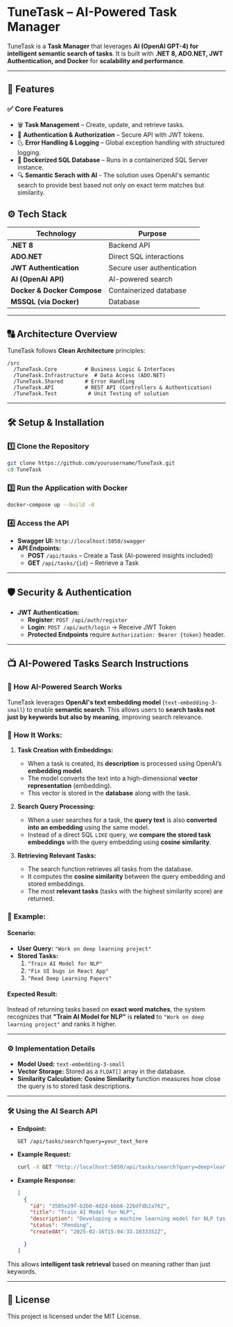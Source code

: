 # TuneTask – AI-Powered Task Manager

TuneTask is a **Task Manager** that leverages **AI (OpenAI GPT-4) for intelligent semantic search of tasks**. It is built with **.NET 8, ADO.NET, JWT Authentication, and Docker** for **scalability and performance**.

---

## 🚀 Features

### ✅ **Core Features**

- 🗑️ **Task Management** – Create, update, and retrieve tasks.
- 🔐 **Authentication & Authorization** – Secure API with JWT tokens.
- 🌜 **Error Handling & Logging** – Global exception handling with structured logging.
- 🐳 **Dockerized SQL Database** – Runs in a containerized SQL Server instance.
- 🔍 **Semantic Serach with AI** - The solution uses OpenAI's semantic search to provide best based not only on exact term matches but similarity.


## ⚙️ **Tech Stack**

| **Technology**              | **Purpose**                |
| --------------------------- | -------------------------- |
| **.NET 8**                  | Backend API                |
| **ADO.NET**                 | Direct SQL interactions    |
| **JWT Authentication**      | Secure user authentication |
| **AI (OpenAI API)**         | AI-powered search          |
| **Docker & Docker Compose** | Containerized database     |
| **MSSQL (via Docker)**      | Database                   |

---

## 🔠 **Architecture Overview**

TuneTask follows **Clean Architecture** principles:

```
/src
  /TuneTask.Core         # Business Logic & Interfaces
  /TuneTask.Infrastructure  # Data Access (ADO.NET)
  /TuneTask.Shared       # Error Handling 
  /TuneTask.API          # REST API (Controllers & Authentication)
  /TuneTask.Test          # Unit Testing of solution
```

---

## 🛠️ **Setup & Installation**

### **1️⃣ Clone the Repository**

```sh
git clone https://github.com/yourusername/TuneTask.git
cd TuneTask
```


### **3️⃣ Run the Application with Docker**

```sh
docker-compose up --build -d
```

### **4️⃣ Access the API**

- **Swagger UI:** `http://localhost:5050/swagger`
- **API Endpoints:**
  - **POST** `/api/tasks` – Create a Task (AI-powered insights included)
  - **GET** `/api/tasks/{id}` – Retrieve a Task

---

## 🛡️ **Security & Authentication**

- **JWT Authentication:**
  - **Register**: `POST /api/auth/register`
  - **Login**: `POST /api/auth/login` → Receive JWT Token
  - **Protected Endpoints** require `Authorization: Bearer {token}` header.

---


## 📺 **AI-Powered Tasks Search Instructions**

### 🚀 How AI-Powered Search Works

TuneTask leverages **OpenAI's text embedding model** (`text-embedding-3-small`) to enable **semantic search**. This allows users to **search tasks not just by keywords but also by meaning**, improving search relevance.

### 🔎 **How It Works:**

1. **Task Creation with Embeddings:**

   - When a task is created, its **description** is processed using OpenAI’s **embedding model**.
   - The model converts the text into a high-dimensional **vector representation** (embedding).
   - This vector is stored in the **database** along with the task.

2. **Search Query Processing:**

   - When a user searches for a task, the **query text** is also **converted into an embedding** using the same model.
   - Instead of a direct SQL `LIKE` query, we **compare the stored task embeddings** with the query embedding using **cosine similarity**.

3. **Retrieving Relevant Tasks:**

   - The search function retrieves all tasks from the database.
   - It computes the **cosine similarity** between the query embedding and stored embeddings.
   - The most **relevant tasks** (tasks with the highest similarity score) are returned.

### 🔢 **Example:**

#### **Scenario:**

- **User Query:** `"Work on deep learning project"`
- **Stored Tasks:**
  1. `"Train AI Model for NLP"`
  2. `"Fix UI bugs in React App"`
  3. `"Read Deep Learning Papers"`

#### **Expected Result:**

Instead of returning tasks based on **exact word matches**, the system recognizes that **"Train AI Model for NLP"** is **related** to `"Work on deep learning project"` and ranks it higher.

---

### ⚙️ **Implementation Details**

- **Model Used:** `text-embedding-3-small`
- **Vector Storage:** Stored as a `FLOAT[]` array in the database.
- **Similarity Calculation:** **Cosine Similarity** function measures how close the query is to stored task descriptions.

---

### 🛠️ **Using the AI Search API**

- **Endpoint:**
  ```http
  GET /api/tasks/search?query=your_text_here
  ```
- **Example Request:**
  ```sh
  curl -X GET "http://localhost:5050/api/tasks/search?query=deep+learning" -H "Authorization: Bearer YOUR_TOKEN"
  ```
- **Example Response:**
  ```json
  [
    {
      "id": "3585e29f-b2b0-4d2d-bbb6-22bdfdb2a762",
      "title": "Train AI Model for NLP",
      "description": "Developing a machine learning model for NLP tasks.",
      "status": "Pending",
      "createdAt": "2025-02-16T15:04:33.1033352Z",

    }
  ]
  ```

This allows **intelligent task retrieval** based on meaning rather than just keywords.

---

## 📜 **License**

This project is licensed under the MIT License.



